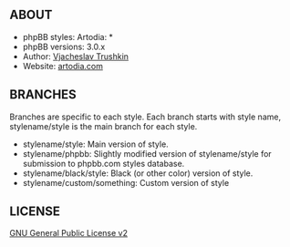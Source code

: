 ## ABOUT

* phpBB styles: Artodia: *
* phpBB versions: 3.0.x
* Author: [Vjacheslav Trushkin](http://www.phpbb.com/community/memberlist.php?mode=viewprofile&u=5926)
* Website: [artodia.com](http://www.artodia.com/)

## BRANCHES

Branches are specific to each style. Each branch starts with style name, stylename/style is the main branch for each style.

* stylename/style: Main version of style.
* stylename/phpbb: Slightly modified version of stylename/style for submission to phpbb.com styles database.
* stylename/black/style: Black (or other color) version of style.
* stylename/custom/something: Custom version of style

## LICENSE

[GNU General Public License v2](http://opensource.org/licenses/gpl-2.0.php)
